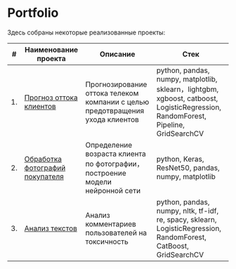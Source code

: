# Portfolio

Здесь собраны некоторые реализованные проекты:

| #    | Наименование проекта                                         | Описание                                                     | Стек                                                         |
| ---- | ------------------------------------------------------------ | ------------------------------------------------------------ | ------------------------------------------------------------ |
| 1.   | [Прогноз оттока клиентов](https://github.com/DinaGreb/Portfolio/tree/e7f853793317ba0fa112b66db184b7763ea59770/Customer_retention) | Прогнозирование оттока телеком компании с целью предотвращения ухода клиентов <br/> | python, pandas, numpy, matplotlib, sklearn，lightgbm, xgboost, catboost, LogisticRegression, RandomForest, Pipeline, GridSearchCV|
| 2.   | [Обработка фотографий покупателя](https://github.com/DinaGreb/Portfolio/tree/e7f853793317ba0fa112b66db184b7763ea59770/Computer_vision) | Определение возраста клиента по фотографии，построение модели нейронной сети <br/> | python, Keras, ResNet50, pandas, numpy, matplotlib|
| 3.   | [Анализ текстов](https://github.com/DinaGreb/Portfolio/tree/e7f853793317ba0fa112b66db184b7763ea59770/Text_work) | Анализ комментариев пользователей на токсичность             | python, pandas, numpy, nltk, tf-idf, re, spacy, sklearn, LogisticRegression, RandomForest, CatBoost, GridSearchCV|
